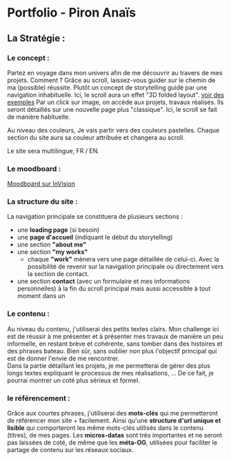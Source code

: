 # Portfolio - Piron Anaïs 

## La Stratégie : 

### Le concept : 

Partez en voyage dans mon univers afin de me découvrir au travers de mes projets. Comment ? Grâce au scroll, laissez-vous guider sur le chemin de ma (possible) réussite. 
Plutôt un concept de storytelling guidé par une navigation inhabituelle. Ici, le scroll aura un effet "3D folded layout". [voir des exemples](https://tympanus.net/Tutorials/FoldingDOM/)
Par un click sur image, on accède aux projets, travaux réalisés. Ils seront détaillés sur une nouvelle page plus "classique". Ici, le scroll se fait de manière habituelle.

Au niveau des couleurs, Je vais partir vers des couleurs pastelles. Chaque section du site aura sa couleur attribuée et changera au scroll.

Le site sera multilingue, FR / EN. 

### Le moodboard : 
[Moodboard sur InVision](https://anais863850.invisionapp.com/board/Portfolio-ck6bxhbey0frs19v4id0znkyg?v=6c%2BU8roKKgzPbqV5dHuFgA%3D%3D&linkshare=urlcopied)

### La structure du site : 
La navigation principale se constituera de plusieurs sections : 
- une **loading page** (si besoin)
- une **page d'accueil** (indiquant le début du storytelling)
- une section **"about me"**
- une section **"my works"**
    - chaque **"work"** mènera vers une page détaillée de celui-ci. Avec la possibilité de revenir sur la navigation principale ou directement vers la section de contact. 
- une section **contact** (avec un formulaire et mes informations personnelles) à la fin du scroll principal mais aussi accessible à tout moment dans un <menu class=""></menu>

### Le contenu : 
Au niveau du contenu, j'utiliserai des petits textes clairs. Mon challenge ici est de réussir à me présenter et à présenter mes travaux de manière un peu informelle, en restant brève et cohérente, sans tomber dans des histoires et des phrases bateau. Bien sûr, sans oublier non plus l'objectif principal qui est de donner l'envie de me rencontrer.\
Dans la partie détaillant les projets, je me permetterai de gérer des plus longs textes expliquant le processus de mes réalisations, ... De ce fait, je pourrai montrer un coté plus sérieux et formel. 

### le référencement : 
Grâce aux courtes phrases, j'utiliserai des **mots-clés** qui me permetteront de référencer mon site + facilement. Ainsi qu'une **structure d'url unique et lisible** qui comporteront les même mots-clés utilisés dans le contenu (titres), de mes pages. Les **micros-datas** sont très importantes et ne seront pas laissées de coté, de même que les **méta-OG**, utilisées pour faciliter le partage de contenu sur les réseaux sociaux. 